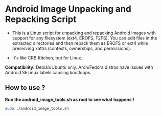 # Android Image Unpacking and Repacking Script

- This is a Linux script for unpacking and repacking Android images with support for any filesystem (ext4, EROFS, F2FS). You can edit files in the extracted directories and then repack them as EROFS or ext4 while preserving xattrs (contexts, ownerships, and permissions). 

- It's like CRB Kitchen, but for Linux.


**Compatibility:** Debian/Ubuntu only. Arch/Fedora distros have issues with Android SELinux labels causing bootloops.

## How to use ?

**Run the android_image_tools.sh as root to see what happens !**

```bash
sudo ./android_image_tools.sh
```
